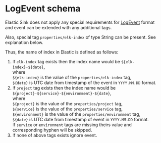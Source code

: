 # LogEvent schema

Elastic Sink does not apply any special requirements for [LogEvent](../../doc/event-schema/log-event-schema.md) format and event can be extended with any additional tags. 

Also, special tag `properties/elk-index` of type String can be present. See explanation below.

Thus, the name of index in Elastic is defined as follows:
1. If `elk-index` tag exists then the index name would be `${elk-index}-${date}`,  
  where  
    `${elk-index}` is the value of the `properties/elk-index` tag,  
    `${date}` is UTC date from timestamp of the event in `YYYY.MM.DD` format.
2. If `project` tag exists then the index name would be `${project}-${service}-${environment}-${date}`,  
  where  
    `${project}` is the value of the `properties/project` tag,  
    `${service}` is the value of the `properties/service` tag,  
    `${environment}` is the value of the `properties/environment` tag,  
    `${date}` is UTC date from timestamp of event in `YYYY.MM.DD` format.  
    If `service` or `environment` tags are missing theirs value and corresponding hyphen will be skipped.
3. If none of above tags exists ignore event.
